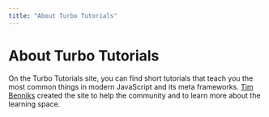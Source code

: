 ```yaml
---
title: "About Turbo Tutorials"
---
```


<h1 class="text-3xl font-bold leading-none mb-4 md:text-6xl uppercase">
  <span class="inline-block bg-black p-2">
    <span class="flowing-title inline">About Turbo Tutorials</span>
  </span>
</h1>

<section class="max-w-3xl text-xl">
  <p>On the Turbo Tutorials site, you can find short tutorials that teach you the most common things in modern JavaScript and its meta frameworks. <a href="https://timbenniks.dev" rel="noopener" target="_blank">Tim Benniks</a> created the site to help the community and to learn more about the learning space.</p>
</section>
